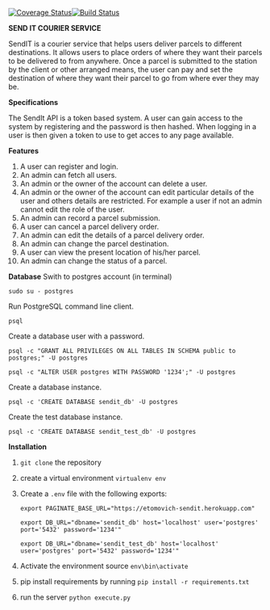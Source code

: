 [![Coverage Status](https://coveralls.io/repos/github/Etomovich/SendIt_ch_2/badge.svg?branch=chall-3-full)](https://coveralls.io/github/Etomovich/SendIt_ch_2?branch=chall-3-full)[![Build Status](https://travis-ci.org/Etomovich/SendIt_ch_2.svg?branch=chall-3-full)](https://travis-ci.org/Etomovich/SendIt_ch_2.svg?branch=chall-3-full)

**SEND IT COURIER SERVICE** 

SendIT is a courier service that helps users deliver parcels to different destinations. It allows users to place orders of where they want their parcels to be delivered to from anywhere. Once a parcel is submitted to the station by the client or other arranged means, the user can pay and set the destination of where they want their parcel to go from where ever they may be.

**Specifications**

The SendIt API is a token based system. A user can gain access to the system by registering and the password is then hashed. When logging in a user is then given a token to use to get acces to any page available. 

**Features**
1. A user can register and login.
1. An admin can fetch all users.
1. An admin or the owner of the account can delete a user.
1. An admin or the owner of the account can edit particular details of the user and others details are 
restricted. For example a user if not an admin cannot edit the role of the user.
1. An admin can record a parcel submission.
1. A user can cancel a parcel delivery order.
1. An admin can edit the details of a parcel delivery order.
1. An admin can change the parcel destination.
1. A user can view the present location of his/her parcel.
1. An admin can change the status of a parcel.

**Database**
Swith to postgres account (in terminal)

`sudo su - postgres`

Run PostgreSQL command line client.

`psql`

Create a database user with a password.

`psql -c "GRANT ALL PRIVILEGES ON ALL TABLES IN SCHEMA public to postgres;" -U postgres`

`psql -c "ALTER USER postgres WITH PASSWORD '1234';" -U postgres`

Create a database instance.

`psql -c 'CREATE DATABASE sendit_db' -U postgres`

Create the test database instance.

`psql -c 'CREATE DATABASE sendit_test_db' -U postgres`



**Installation**

1. `git clone` the repository
1. create a virtual environment `virtualenv env`
1. Create a `.env` file with the following exports:

    `export PAGINATE_BASE_URL="https://etomovich-sendit.herokuapp.com"`

    `export DB_URL="dbname='sendit_db' host='localhost' user='postgres' port='5432' password='1234'"`

    `export DB_URL="dbname='sendit_test_db' host='localhost' user='postgres' port='5432' password='1234'"`
    
1. Activate the environment source `env\bin\activate`
1. pip install requirements by running `pip install -r requirements.txt`
1. run the server `python execute.py`

